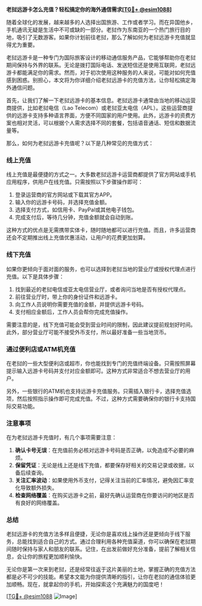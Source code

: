 **老挝远游卡怎么充值？轻松搞定你的海外通信需求[[TG💪+ @esim1088](https://t.me/s/esim1088)]**

随着全球化的发展，越来越多的人选择出国旅游、工作或者学习。而在异国他乡，手机通讯无疑是生活中不可或缺的一部分。老挝作为东南亚的一个热门旅行目的地，吸引了无数游客。如果你计划前往老挝，那么了解如何为老挝远游卡充值就显得尤为重要。

老挝远游卡是一种专门为国际旅客设计的移动通信服务产品，它能够帮助你在老挝期间保持与外界的联系。无论是拨打国际电话、发送短信还是使用互联网，老挝远游卡都能满足你的需求。然而，对于初次使用这种服务的人来说，可能对如何充值感到困惑。别担心，本文将为你详细介绍老挝远游卡的充值方法，让你轻松搞定海外通信问题。

首先，让我们了解一下老挝远游卡的基本信息。老挝远游卡通常由当地的移动运营商提供，比如老挝电信（Lao Telecom）或老挝亚太电信（APL）。这些运营商提供的远游卡支持多种语言界面，方便不同国家的用户使用。此外，远游卡的资费方案也相对灵活，可以根据个人需求选择不同的套餐，包括语音通话、短信和数据流量等。

那么，如何为老挝远游卡充值呢？以下是几种常见的充值方式：

### **线上充值**
线上充值是最便捷的方式之一。大多数老挝远游卡运营商都提供了官方网站或手机应用程序，供用户在线充值。只需按照以下步骤操作即可：
1. 登录运营商的官方网站或下载其官方APP。
2. 输入你的远游卡号码，并选择充值金额。
3. 选择支付方式，如信用卡、PayPal或其他电子钱包。
4. 完成支付后，等待几分钟，充值金额就会自动到账。

这种方式的优点是无需携带实体卡，随时随地都可以进行充值。而且，许多运营商还会不定期推出线上充值优惠活动，让用户的花费更加划算。

### **线下充值**
如果你更倾向于面对面的服务，也可以选择到老挝当地的营业厅或授权代理点进行充值。以下是具体步骤：
1. 找到最近的老挝电信或亚太电信营业厅，或者询问当地是否有授权代理点。
2. 前往营业厅时，带上你的身份证件和远游卡。
3. 向工作人员说明你需要充值的金额，并提供远游卡号码。
4. 支付相应金额后，工作人员会帮你完成充值操作。

需要注意的是，线下充值可能会受到营业时间的限制，因此建议提前规划好时间。此外，部分营业厅可能不接受外币支付，所以最好准备一些当地货币。

### **通过便利店或ATM机充值**
在老挝的一些大型便利店或超市，你也能找到专门的充值终端设备。只需按照屏幕提示输入远游卡号码并支付对应金额即可。这种方式非常适合不想去营业厅的用户。

另外，一些银行的ATM机也支持远游卡充值服务。只需插入银行卡，选择充值选项，然后按照指示操作即可完成充值。不过，这种方式需要确保你的银行卡支持国际交易功能。

### **注意事项**
在为老挝远游卡充值时，有几个事项需要注意：
1. **确认卡号无误**：在充值前务必核对远游卡号码是否正确，以免造成不必要的麻烦。
2. **保留凭证**：无论是线上还是线下充值，都要保存好相关的交易记录或收据，以备后续查询。
3. **关注汇率波动**：如果使用外币支付，记得关注当前的汇率情况，避免因汇率变化导致额外损失。
4. **检查网络覆盖**：在购买远游卡之前，最好先确认运营商在你要访问的地区是否有良好的网络覆盖。

### **总结**
老挝远游卡的充值方法多样且便捷，无论你是喜欢线上操作还是更倾向于线下服务，总能找到适合自己的方式。通过合理利用各种充值渠道，你可以确保在老挝期间随时保持与家人和朋友的联系。记住，在出发前做好充分准备，提前了解相关信息，会让你的旅程更加顺利愉快。

无论你是第一次来到老挝，还是经常往返于这片美丽的土地，掌握正确的充值方法都是必不可少的技能。希望本文能为你提供清晰的指引，让你在老挝的通信体验更加顺畅。现在，就拿起你的手机，开始探索这个充满魅力的国度吧！

[[TG💪+ @esim1088](https://t.me/s/esim1088) ![Image](https://i.postimg.cc/4NQfJmqS/Snipaste-2025-05-13-00-14-12.png)]